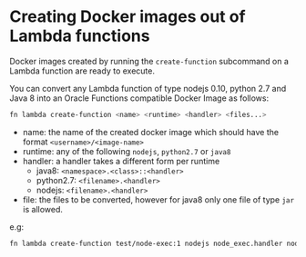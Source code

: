 # Creating Docker images out of Lambda functions

Docker images created by running the `create-function` subcommand on a Lambda function are ready to execute.

You can convert any Lambda function of type nodejs 0.10, python 2.7 and Java 8 into an
Oracle Functions compatible Docker Image as follows:

```bash
fn lambda create-function <name> <runtime> <handler> <files...>
```

* name: the name of the created docker image which should have the format `<username>/<image-name>`
* runtime: any of the following `nodejs`, `python2.7` or `java8`
* handler: a handler takes a different form per runtime
    * java8: `<namespace>.<class>::<handler>`
    * python2.7:  `<filename>.<handler>`
    * nodejs: `<filename>.<handler>`
* file: the files to be converted, however for java8 only one file of type `jar` is allowed.

e.g:

```bash
fn lambda create-function test/node-exec:1 nodejs node_exec.handler node_exec.js
```

